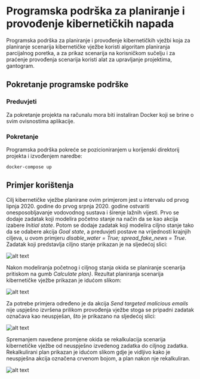 # Programska podrška za planiranje i provođenje kibernetičkih napada

Programska podrška za planiranje i provođenje kibernetičkih vježbi koja za planiranje scenarija kibernetičke vježbe koristi 
algoritam planiranja parcijalnog poretka, a za prikaz scenarija na korisničkom sučelju i za praćenje provođenja scenarija 
koristi alat za upravljanje projektima, gantogram.

## Pokretanje programske podrške

### Preduvjeti

Za pokretanje projekta na računalu mora biti instaliran Docker koji se brine o svim ovisnostima aplikacije.

### Pokretanje

Programska podrška pokreće se pozicioniranjem u korijenski direktorij projekta i izvođenjem naredbe:
```
docker-compose up
```

## Primjer korištenja
Cilj kibernetičke vježbe planirane ovim primjerom jest u intervalu od prvog lipnja 2020. godine do prvog srpnja 2020. godine ostvariti 
onesposobljavanje vodovodnog sustava i širenje lažnih vijesti. Prvo se dodaje zadatak koji modelira početno stanje na način da se kao 
akcija izabere _Initial state_. Potom se dodaje zadatak koji modelira ciljno stanje tako da se odabere akcija _Goal state_, 
a preduvjeti postave na vrijednosti krajnjih ciljeva, u ovom primjeru _disable_water = True; spread_fake_news = True_. 
Zadatak koji predstavlja ciljno stanje prikazan je na sljedećoj slici:

![alt text](https://github.com/kdjmaja/diplomski/blob/master/images/goal.png?raw=true)

Nakon modeliranja početnog i ciljnog stanja okida se planiranje scenarija pritiskom na gumb _Calculate plan}_. Rezultat planiranja scenarija 
kibernetičke vježbe prikazan je idućom slikom:

![alt text](https://github.com/kdjmaja/diplomski/blob/master/images/first-plan.png?raw=true)

Za potrebe primjera određeno je da akcija _Send targeted malicious emails_ nije uspješno izvršena prilikom provođenja vježbe stoga se pripadni 
zadatak označava kao neuspješan, što je prikazano na sljedećoj slici:

![alt text](https://github.com/kdjmaja/diplomski/blob/master/images/failed-task.png?raw=true)

Spremanjem navedene promjene okida se rekalkulacija scenarija kibernetičke vježbe od neuspješno izvedenog zadatka do ciljnog zadatka. 
Rekalkulirani plan prikazan je idućom slikom gdje je vidljivo kako je neuspješna akcija označena crvenom bojom, a plan nakon nje rekalkuliran.

![alt text](https://github.com/kdjmaja/diplomski/blob/master/images/recalc-plan.png?raw=true)

